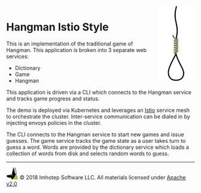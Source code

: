 <img src="assets/gallows.png" align="right" width="100" height="auto"/>

# Hangman Istio Style

This is an implementation of the traditional game of Hangman. This application
is broken into 3 separate web services:

* Dictionary
* Game
* Hangman

This application is driven via a CLI which connects to the Hangman service and
tracks game progress and status.

The demo is deployed via Kubernetes and leverages an [Istio](http://istio.io)
service mesh to orchestrate the cluster. Inter-service communication can be dialed
in by injecting envoys policies in the cluster.

The CLI connects to the Hangman service to start new games and issue guesses. The game
service tracks the game state as a user takes turn to guess a word. Words are provided by
the dictionary service which loads a collection of words from disk and selects random
words to guess.

---
<img src="assets/imhotep_logo.png" width="32" height="auto"/> © 2018 Imhotep Software LLC.
All materials licensed under [Apache v2.0](http://www.apache.org/licenses/LICENSE-2.0)
